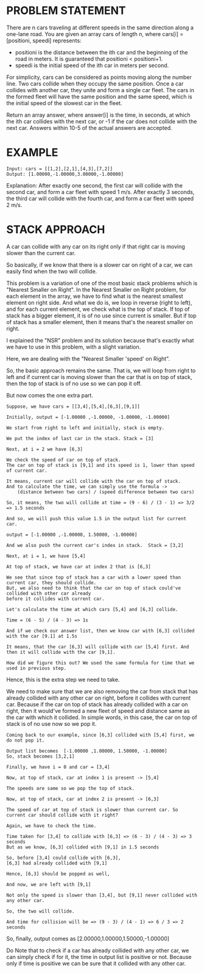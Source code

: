 # PROBLEM STATEMENT

There are n cars traveling at different speeds in the same direction along a one-lane road. You are given an array cars of length n, where cars[i] = [positioni, speedi] represents:

 - positioni is the distance between the ith car and the beginning of the road in meters. It is guaranteed that positioni < positioni+1.
 - speedi is the initial speed of the ith car in meters per second.


For simplicity, cars can be considered as points moving along the number line. Two cars collide when they occupy the same position. Once a car collides with another car, they unite and form a single car fleet. The cars in the formed fleet will have the same position and the same speed, which is the initial speed of the slowest car in the fleet.

Return an array answer, where answer[i] is the time, in seconds, at which the ith car collides with the next car, or -1 if the car does not collide with the next car. Answers within 10-5 of the actual answers are accepted.


# EXAMPLE

    Input: cars = [[1,2],[2,1],[4,3],[7,2]]
    Output: [1.00000,-1.00000,3.00000,-1.00000]

Explanation: After exactly one second, the first car will collide with the second car, and form a car fleet with speed 1 m/s. After exactly 3 seconds, the third car will collide with the fourth car, and form a car fleet with speed 2 m/s.


# STACK APPROACH

A car can collide with any car on its right only if that right car is moving slower than the current car.

So basically, if we know that there is a slower car on right of a car, we can easily find when the two will collide.

This problem is a variation of one of the most basic stack problems which is "Nearest Smaller on Right". In the Nearest Smaller on Right problem, for each element in the array, we have to find what is the nearest smallest element on right side. And what we do is, we loop in reverse (right to left), and for each current element, we check what is the top of stack. If top of stack has a bigger element, it is of no use since current is smaller. But if top of stack has a smaller element, then it means that's the nearest smaller on right.

I explained the "NSR" problem and its solution because that's exactly what we have to use in this problem, with a slight variation.

Here, we are dealing with the "Nearest Smaller 'speed' on Right".

So, the basic approach remains the same. That is, we will loop from right to left and if current car is moving slower than the car that is on top of stack, then the top of stack is of no use so we can pop it off. 

But now comes the one extra part.

	Suppose, we have cars = [[3,4],[5,4],[6,3],[9,1]]
	
	Initially, output = [-1.00000 ,-1.00000, -1.00000, -1.00000]
	
	We start from right to left and initially, stack is empty.
	
	We put the index of last car in the stack. Stack = [3]
	
	Next, at i = 2 we have [6,3]
	
	We check the speed of car on top of stack.
	The car on top of stack is [9,1] and its speed is 1, lower than speed of current car.
	
	It means, current car will collide with the car on top of stack.
	And to calculate the time, we can simply use the formula ->
		(distance between two cars) / (speed difference between two cars)
		
	So, it means, the two will collide at time = (9 - 6) / (3 - 1) => 3/2 => 1.5 seconds
	
	And so, we will push this value 1.5 in the output list for current car.
	
	output = [-1.00000 ,-1.00000, 1.50000, -1.00000]
	
	And we also push the current car's index in stack.  Stack = [3,2]
	
	Next, at i = 1, we have [5,4]
	
	At top of stack, we have car at index 2 that is [6,3]
	
	We see that since top of stack has a car with a lower speed than current car, they should collide.
	But, we also need to think that the car on top of stack could've collided with other car already 
	before it collides with current car.
	
	Let's calculate the time at which cars [5,4] and [6,3] collide.
	
	Time = (6 - 5) / (4 - 3) => 1s
	
	And if we check our answer list, then we know car with [6,3] collided with the car [9.1] at 1.5s
	
	It means, that the car [6,3] will collide with car [5,4] first. And then it will collide with the car [9,1].
	
	How did we figure this out? We used the same formula for time that we used in previous step.
	
Hence, this is the extra step we need to take. 
	
We need to make sure that we are also removing the car from stack that has already collided with any other car on right, before it collides with current car. Because if the car on top of stack has already collided with a car on right, then it would've formed a new fleet of speed and distance same as the car with which it collided. In simple words, in this case, the car on top of stack is of no use now so we pop it.

	Coming back to our example, since [6,3] collided with [5,4] first, we do not pop it. 

	Output list becomes  [-1.00000 ,1.00000, 1.50000, -1.00000]
	So, stack becomes [3,2,1]
	
	Finally, we have i = 0 and car = [3,4]
	
	Now, at top of stack, car at index 1 is present -> [5,4]
	
	The speeds are same so we pop the top of stack.
	
	Now, at top of stack, car at index 2 is present -> [6,3]
	
	The speed of car at top of stack is slower than current car. So current car should collide with it right?
	
	Again, we have to check the time.
	
	Time taken for [3,4] to collide with [6,3] => (6 - 3) / (4 - 3) => 3 seconds
	But as we know, [6,3] collided with [9,1] in 1.5 seconds
	
	So, before [3,4] could collide with [6,3],
	[6,3] had already collided with [9,1]
	
	Hence, [6,3] should be popped as well,
	
	And now, we are left with [9,1]
	
	Not only the speed is slower than [3,4], but [9,1] never collided with any other car.
	
	So, the two will collide.
	
	And time for collision will be => (9 - 3) / (4 - 1) => 6 / 3 => 2 seconds
	
So, finally, output comes as [2.00000,1.00000,1.50000,-1.00000]

Do Note that to check if a car has already collided with any other car, we can simply check if for it, the time in output list is positive or not. Because only if time is positive we can be sure that it collided with any other car.